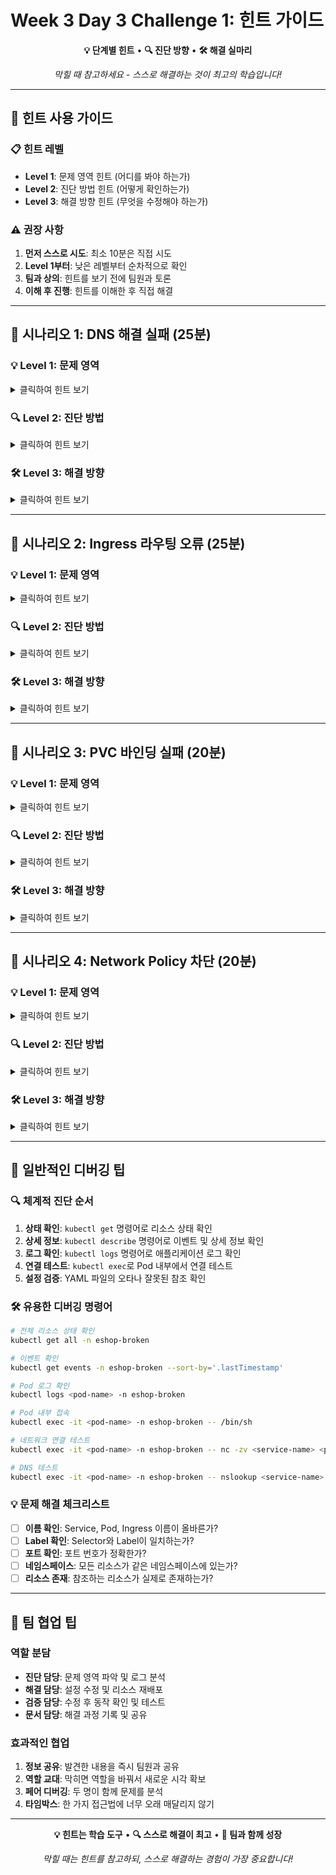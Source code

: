 # Week 3 Day 3 Challenge 1: 힌트 가이드

<div align="center">

**💡 단계별 힌트** • **🔍 진단 방향** • **🛠️ 해결 실마리**

*막힐 때 참고하세요 - 스스로 해결하는 것이 최고의 학습입니다!*

</div>

---

## 🎯 힌트 사용 가이드

### 📋 힌트 레벨
- **Level 1**: 문제 영역 힌트 (어디를 봐야 하는가)
- **Level 2**: 진단 방법 힌트 (어떻게 확인하는가)
- **Level 3**: 해결 방향 힌트 (무엇을 수정해야 하는가)

### ⚠️ 권장 사항
1. **먼저 스스로 시도**: 최소 10분은 직접 시도
2. **Level 1부터**: 낮은 레벨부터 순차적으로 확인
3. **팀과 상의**: 힌트를 보기 전에 팀원과 토론
4. **이해 후 진행**: 힌트를 이해한 후 직접 해결

---

## 🚨 시나리오 1: DNS 해결 실패 (25분)

### 💡 Level 1: 문제 영역
<details>
<summary>클릭하여 힌트 보기</summary>

**문제 영역**: Service와 DNS 관련
- Service가 제대로 생성되었는지 확인
- Endpoint가 올바르게 연결되었는지 확인
- CoreDNS가 정상 동작하는지 확인

**확인 명령어**:
```bash
kubectl get svc -n eshop-broken
kubectl get endpoints -n eshop-broken
kubectl get pods -n kube-system -l k8s-app=kube-dns
```
</details>

### 🔍 Level 2: 진단 방법
<details>
<summary>클릭하여 힌트 보기</summary>

**진단 포인트**:
1. **Service 이름 확인**: Service 이름이 애플리케이션에서 사용하는 이름과 일치하는가?
2. **Selector 확인**: Service의 selector가 Pod의 label과 일치하는가?
3. **DNS 테스트**: Pod 내부에서 nslookup으로 DNS 해결 테스트

**진단 명령어**:
```bash
# Service 상세 정보
kubectl describe svc backend-service -n eshop-broken

# Pod 라벨 확인
kubectl get pods -n eshop-broken --show-labels

# DNS 테스트
kubectl run dns-test --image=busybox:1.35 --rm -it --restart=Never -n eshop-broken -- nslookup backend-service
```
</details>

### 🛠️ Level 3: 해결 방향
<details>
<summary>클릭하여 힌트 보기</summary>

**해결 방향**:
- Service의 **selector**가 잘못되어 있을 가능성
- Pod의 실제 label과 Service selector를 비교
- `kubectl edit svc backend-service -n eshop-broken`으로 수정

**체크 포인트**:
```yaml
# Service selector 확인
spec:
  selector:
    app: ???  # Pod의 label과 일치해야 함
```
</details>

---

## 🚨 시나리오 2: Ingress 라우팅 오류 (25분)

### 💡 Level 1: 문제 영역
<details>
<summary>클릭하여 힌트 보기</summary>

**문제 영역**: Ingress 설정과 Service 연결
- Ingress 리소스가 제대로 생성되었는지 확인
- Ingress Controller가 정상 동작하는지 확인
- 백엔드 Service가 존재하는지 확인

**확인 명령어**:
```bash
kubectl get ingress -n eshop-broken
kubectl describe ingress eshop-ingress -n eshop-broken
kubectl get svc -n eshop-broken
```
</details>

### 🔍 Level 2: 진단 방법
<details>
<summary>클릭하여 힌트 보기</summary>

**진단 포인트**:
1. **Ingress 백엔드**: Ingress가 참조하는 Service 이름이 올바른가?
2. **Service 포트**: Ingress에서 지정한 포트가 Service 포트와 일치하는가?
3. **Ingress 상태**: Ingress에 ADDRESS가 할당되었는가?

**진단 명령어**:
```bash
# Ingress 상세 정보
kubectl describe ingress eshop-ingress -n eshop-broken

# Service 포트 확인
kubectl get svc -n eshop-broken -o wide

# Ingress Controller 로그
kubectl logs -n ingress-nginx -l app.kubernetes.io/name=ingress-nginx
```
</details>

### 🛠️ Level 3: 해결 방향
<details>
<summary>클릭하여 힌트 보기</summary>

**해결 방향**:
- Ingress의 **backend service 이름**이 잘못되어 있을 가능성
- Service 이름과 포트 번호를 정확히 확인
- `kubectl edit ingress eshop-ingress -n eshop-broken`으로 수정

**체크 포인트**:
```yaml
# Ingress backend 확인
spec:
  rules:
  - host: shop.local
    http:
      paths:
      - path: /
        backend:
          service:
            name: ???  # 실제 Service 이름
            port:
              number: ???  # 실제 Service 포트
```
</details>

---

## 🚨 시나리오 3: PVC 바인딩 실패 (20분)

### 💡 Level 1: 문제 영역
<details>
<summary>클릭하여 힌트 보기</summary>

**문제 영역**: PVC와 PV 바인딩
- PVC 상태 확인 (Pending인가?)
- PV가 존재하는지 확인
- StorageClass 확인

**확인 명령어**:
```bash
kubectl get pvc -n eshop-broken
kubectl get pv
kubectl get storageclass
```
</details>

### 🔍 Level 2: 진단 방법
<details>
<summary>클릭하여 힌트 보기</summary>

**진단 포인트**:
1. **PVC 요청 크기**: 요청한 스토리지 크기가 현실적인가?
2. **StorageClass**: PVC가 참조하는 StorageClass가 존재하는가?
3. **PV 가용성**: 사용 가능한 PV가 있는가?

**진단 명령어**:
```bash
# PVC 상세 정보
kubectl describe pvc postgres-data -n eshop-broken

# PV 상태 확인
kubectl get pv -o wide

# StorageClass 확인
kubectl get storageclass
```
</details>

### 🛠️ Level 3: 해결 방향
<details>
<summary>클릭하여 힌트 보기</summary>

**해결 방향**:
- PVC의 **스토리지 크기**가 너무 크거나 **StorageClass**가 잘못되었을 가능성
- 현실적인 크기로 수정하거나 올바른 StorageClass 지정
- PVC를 삭제하고 재생성

**체크 포인트**:
```yaml
# PVC 스토리지 요청 확인
spec:
  resources:
    requests:
      storage: ???  # 현실적인 크기 (예: 1Gi, 5Gi)
  storageClassName: ???  # 존재하는 StorageClass
```
</details>

---

## 🚨 시나리오 4: Network Policy 차단 (20분)

### 💡 Level 1: 문제 영역
<details>
<summary>클릭하여 힌트 보기</summary>

**문제 영역**: Network Policy 설정
- Network Policy가 존재하는지 확인
- 정책이 어떤 트래픽을 차단하는지 확인
- Pod 간 통신이 허용되어야 하는지 확인

**확인 명령어**:
```bash
kubectl get networkpolicy -n eshop-broken
kubectl describe networkpolicy -n eshop-broken
```
</details>

### 🔍 Level 2: 진단 방법
<details>
<summary>클릭하여 힌트 보기</summary>

**진단 포인트**:
1. **Ingress 규칙**: 어떤 Pod에서 들어오는 트래픽을 허용하는가?
2. **Egress 규칙**: 어떤 Pod로 나가는 트래픽을 허용하는가?
3. **기본 정책**: 규칙이 없으면 모든 트래픽이 차단됨

**진단 명령어**:
```bash
# Network Policy 상세 정보
kubectl describe networkpolicy -n eshop-broken

# Pod 간 연결 테스트
kubectl exec -it deployment/frontend -n eshop-broken -- nc -zv backend-service 3000
```
</details>

### 🛠️ Level 3: 해결 방향
<details>
<summary>클릭하여 힌트 보기</summary>

**해결 방향**:
- Network Policy의 **ingress/egress 규칙**이 너무 제한적일 가능성
- 필요한 트래픽을 허용하도록 규칙 추가
- 또는 테스트 중에는 Network Policy를 임시로 삭제

**해결 옵션**:
```bash
# 옵션 1: Network Policy 수정
kubectl edit networkpolicy <policy-name> -n eshop-broken

# 옵션 2: 임시 삭제 (테스트용)
kubectl delete networkpolicy --all -n eshop-broken
```

**체크 포인트**:
```yaml
# Network Policy 규칙 확인
spec:
  ingress:
  - from:
    - podSelector:
        matchLabels:
          app: ???  # 허용할 Pod의 label
```
</details>

---

## 🎯 일반적인 디버깅 팁

### 🔍 체계적 진단 순서
1. **상태 확인**: `kubectl get` 명령어로 리소스 상태 확인
2. **상세 정보**: `kubectl describe` 명령어로 이벤트 및 상세 정보 확인
3. **로그 확인**: `kubectl logs` 명령어로 애플리케이션 로그 확인
4. **연결 테스트**: `kubectl exec`로 Pod 내부에서 연결 테스트
5. **설정 검증**: YAML 파일의 오타나 잘못된 참조 확인

### 🛠️ 유용한 디버깅 명령어
```bash
# 전체 리소스 상태 확인
kubectl get all -n eshop-broken

# 이벤트 확인
kubectl get events -n eshop-broken --sort-by='.lastTimestamp'

# Pod 로그 확인
kubectl logs <pod-name> -n eshop-broken

# Pod 내부 접속
kubectl exec -it <pod-name> -n eshop-broken -- /bin/sh

# 네트워크 연결 테스트
kubectl exec -it <pod-name> -n eshop-broken -- nc -zv <service-name> <port>

# DNS 테스트
kubectl exec -it <pod-name> -n eshop-broken -- nslookup <service-name>
```

### 💡 문제 해결 체크리스트
- [ ] **이름 확인**: Service, Pod, Ingress 이름이 올바른가?
- [ ] **Label 확인**: Selector와 Label이 일치하는가?
- [ ] **포트 확인**: 포트 번호가 정확한가?
- [ ] **네임스페이스**: 모든 리소스가 같은 네임스페이스에 있는가?
- [ ] **리소스 존재**: 참조하는 리소스가 실제로 존재하는가?

---

## 🤝 팀 협업 팁

### 역할 분담
- **진단 담당**: 문제 영역 파악 및 로그 분석
- **해결 담당**: 설정 수정 및 리소스 재배포
- **검증 담당**: 수정 후 동작 확인 및 테스트
- **문서 담당**: 해결 과정 기록 및 공유

### 효과적인 협업
1. **정보 공유**: 발견한 내용을 즉시 팀원과 공유
2. **역할 교대**: 막히면 역할을 바꿔서 새로운 시각 확보
3. **페어 디버깅**: 두 명이 함께 문제를 분석
4. **타임박스**: 한 가지 접근법에 너무 오래 매달리지 않기

---

<div align="center">

**💡 힌트는 학습 도구** • **🔍 스스로 해결이 최고** • **🤝 팀과 함께 성장**

*막힐 때는 힌트를 참고하되, 스스로 해결하는 경험이 가장 중요합니다!*

</div>
